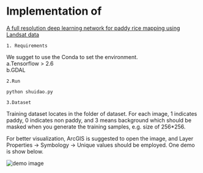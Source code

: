 # Implementation of 
[A full resolution deep learning network for paddy rice mapping using Landsat data](https://www.sciencedirect.com/science/article/pii/S0924271622002672)

    1. Requirements

We sugget to use the Conda to set the environment.  
a.Tensorflow > 2.6  
b.GDAL

    

    2.Run
```python shuidao.py```

    3.Dataset
Training dataset locates in the folder of dataset. For each image, 1 indicates paddy, 0 indicates non paddy, and 3 means background which should be masked when you generate the training samples, e.g. size of 256*256. 

For better visualization, ArcGIS is suggested to open the image, and Layer Properties -> Symbology -> Unique values should be employed. One demo is show below.

![demo image](images/demo.png)


